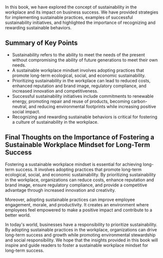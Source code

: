
In this book, we have explored the concept of sustainability in the workplace and its impact on business success. We have provided strategies for implementing sustainable practices, examples of successful sustainability initiatives, and highlighted the importance of recognizing and rewarding sustainable behaviors.

Summary of Key Points
---------------------

* Sustainability refers to the ability to meet the needs of the present without compromising the ability of future generations to meet their own needs.
* A sustainable workplace mindset involves adopting practices that promote long-term ecological, social, and economic sustainability.
* Prioritizing sustainability in the workplace can lead to reduced costs, enhanced reputation and brand image, regulatory compliance, and increased innovation and competitiveness.
* Successful sustainability initiatives include commitments to renewable energy, promoting repair and reuse of products, becoming carbon-neutral, and reducing environmental footprints while increasing positive social impact.
* Recognizing and rewarding sustainable behaviors is critical for fostering a culture of sustainability in the workplace.

Final Thoughts on the Importance of Fostering a Sustainable Workplace Mindset for Long-Term Success
---------------------------------------------------------------------------------------------------

Fostering a sustainable workplace mindset is essential for achieving long-term success. It involves adopting practices that promote long-term ecological, social, and economic sustainability. By prioritizing sustainability in the workplace, organizations can reduce costs, enhance reputation and brand image, ensure regulatory compliance, and provide a competitive advantage through increased innovation and creativity.

Moreover, adopting sustainable practices can improve employee engagement, morale, and productivity. It creates an environment where employees feel empowered to make a positive impact and contribute to a better world.

In today's world, businesses have a responsibility to prioritize sustainability. By adopting sustainable practices in the workplace, organizations can drive long-term success and growth while promoting environmental stewardship and social responsibility. We hope that the insights provided in this book will inspire and guide readers to foster a sustainable workplace mindset for long-term success.